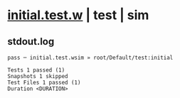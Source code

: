# [initial.test.w](../../../../../../examples/tests/sdk_tests/counter/initial.test.w) | test | sim

## stdout.log
```log
pass ─ initial.test.wsim » root/Default/test:initial

Tests 1 passed (1)
Snapshots 1 skipped
Test Files 1 passed (1)
Duration <DURATION>
```


